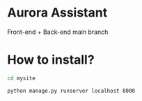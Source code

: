 # Aurora Assistant 
Front-end + Back-end main branch

# How to install?
```bash
cd mysite
```
```bash
python manage.py runserver localhost 8000
```
